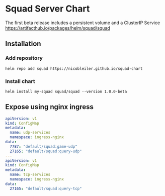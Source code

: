 # Squad Server Chart
The first beta release includes a persistent volume and a ClusterIP Service
https://artifacthub.io/packages/helm/squad/squad
## Installation
### Add repository
`helm repo add squad https://nicobleiler.github.io/squad-chart`
### Install chart
`helm install my-squad squad/squad --version 1.0.0-beta`
## Expose using nginx ingress
```yaml
apiVersion: v1
kind: ConfigMap
metadata:
  name: udp-services
  namespace: ingress-nginx
data:
  7787: "default/squad:game-udp"
  27165: "default/squad:query-udp"
---
apiVersion: v1
kind: ConfigMap
metadata:
  name: tcp-services
  namespace: ingress-nginx
data:
  27165: "default/squad:query-tcp"
```